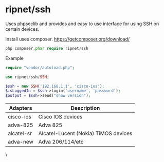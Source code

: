 # ripnet/ssh

Uses phpseclib and provides and easy to use interface for using SSH on certain devices.

Install uses composer. https://getcomposer.org/download/

```php
php composer.phar require ripnet/ssh
```

Example

```php
require "vendor/autoload.php";

use ripnet/ssh/SSH;

$ssh = new SSH('192.168.1.1', 'cisco-ios');
$isLoggedIn = $ssh->login('username', 'password');
$output = $ssh->send("show version");
```

| Adapters      | Description                               |
|---------------|-------------------------------------------|
| cisco-ios     | Cisco IOS devices                         |
| adva-825      | Adva 825                                  |
| alcatel-sr    | Alcatel-Lucent (Nokia) TiMOS devices      |
| adva-new      | Adva 206/114/etc                          |
\